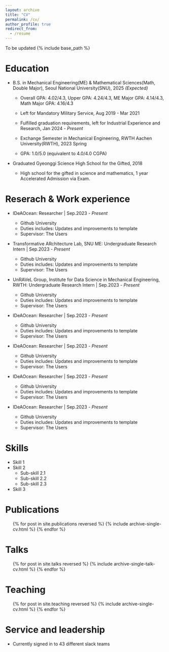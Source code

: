 ```yaml
---
layout: archive
title: "CV"
permalink: /cv/
author_profile: true
redirect_from:
  - /resume
---
```


To be updated
{% include base_path %}

Education
======
* B.S. in Mechanical Engineering(ME) & Mathematical Sciences(Math, Double Major), Seoul National University(SNU), 2025 *(Expected)*
  * Overall GPA: 4.02/4.3, Upper GPA: 4.24/4.3, ME Major GPA: 4.14/4.3, Math Major GPA: 4.16/4.3 
  * Left for Mandatory Military Service, Aug 2019 - Mar 2021
  * Fulfilled graduation requirements, left for Industrial Experience and Research, Jan 2024 - *Present*
 
  * Exchange Semester in Mechanical Engineering, RWTH Aachen University(RWTH), 2023 Spring
  * GPA: 1.0/5.0 (equivalent to 4.0/4.0 CGPA)
 
* Graduated Gyeonggi Science High School for the Gifted, 2018
  * High school for the gifted in science and mathematics, 1 year Accelerated Admission via Exam.

Reserach & Work experience
======
* IDeAOcean: Researcher | Sep.2023 - *Present*
  * Github University
  * Duties includes: Updates and improvements to template
  * Supervisor: The Users

* Transformative ARchitecture Lab, SNU ME: Undergraduate Research Intern | Sep.2023 - *Present*
  * Github University
  * Duties includes: Updates and improvements to template
  * Supervisor: The Users

* UnRAVeL Group, Institute for Data Science in Mechanical Engineering, RWTH: Undergraduate Research Intern | Sep.2023 - *Present*
  * Github University
  * Duties includes: Updates and improvements to template
  * Supervisor: The Users
 
* IDeAOcean: Researcher | Sep.2023 - *Present*
  * Github University
  * Duties includes: Updates and improvements to template
  * Supervisor: The Users

* IDeAOcean: Researcher | Sep.2023 - *Present*
  * Github University
  * Duties includes: Updates and improvements to template
  * Supervisor: The Users

* IDeAOcean: Researcher | Sep.2023 - *Present*
  * Github University
  * Duties includes: Updates and improvements to template
  * Supervisor: The Users

* IDeAOcean: Researcher | Sep.2023 - *Present*
  * Github University
  * Duties includes: Updates and improvements to template
  * Supervisor: The Users

Skills
======
* Skill 1
* Skill 2
  * Sub-skill 2.1
  * Sub-skill 2.2
  * Sub-skill 2.3
* Skill 3

Publications
======
  <ul>{% for post in site.publications reversed %}
    {% include archive-single-cv.html %}
  {% endfor %}</ul>

Talks
======
  <ul>{% for post in site.talks reversed %}
    {% include archive-single-talk-cv.html  %}
  {% endfor %}</ul>

Teaching
======
  <ul>{% for post in site.teaching reversed %}
    {% include archive-single-cv.html %}
  {% endfor %}</ul>

Service and leadership
======
* Currently signed in to 43 different slack teams
